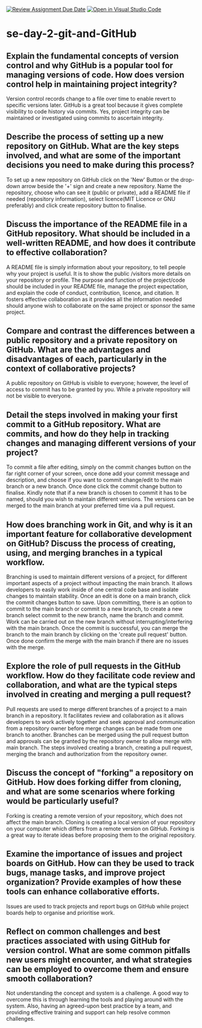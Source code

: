 [![Review Assignment Due Date](https://classroom.github.com/assets/deadline-readme-button-22041afd0340ce965d47ae6ef1cefeee28c7c493a6346c4f15d667ab976d596c.svg)](https://classroom.github.com/a/8wgCKhpZ)
[![Open in Visual Studio Code](https://classroom.github.com/assets/open-in-vscode-2e0aaae1b6195c2367325f4f02e2d04e9abb55f0b24a779b69b11b9e10269abc.svg)](https://classroom.github.com/online_ide?assignment_repo_id=15587297&assignment_repo_type=AssignmentRepo)
# se-day-2-git-and-GitHub
## Explain the fundamental concepts of version control and why GitHub is a popular tool for managing versions of code. How does version control help in maintaining project integrity?

Version control records change to a file over time to enable revert to specific versions later. GitHub is a great tool because it gives complete visibility to code history via commits. Yes, project integrity can be maintained or investigated using commits to ascertain integrity.

## Describe the process of setting up a new repository on GitHub. What are the key steps involved, and what are some of the important decisions you need to make during this process?

To set up a new repository on GitHub click on the 'New' Button or the drop-down arrow beside the '+' sign and create a new repository. Name the repository, choose who can see it (public or private), add a README file if needed (repository information), select licence(MIT Licence or GNU preferably) and click create repository button to finalise.

## Discuss the importance of the README file in a GitHub repository. What should be included in a well-written README, and how does it contribute to effective collaboration?

A README file is simply information about your repository, to tell people why your project is useful. It is to show the public /visitors more details on your repository or profile. The purpose and function of the project/code should be included in your README file, manage the project expectation, and explain the code of conduct, contribution, licence, and citation. It fosters effective collaboration as it provides all the information needed should anyone wish to collaborate on the same project or sponsor the same project.

## Compare and contrast the differences between a public repository and a private repository on GitHub. What are the advantages and disadvantages of each, particularly in the context of collaborative projects?

A public repository on GitHub is visible to everyone; however, the level of access to commit has to be granted by you. While a private repository will not be visible to everyone.

## Detail the steps involved in making your first commit to a GitHub repository. What are commits, and how do they help in tracking changes and managing different versions of your project?

To commit a file after editing, simply on the commit changes button on the far right corner of your screen, once done add your commit message and description, and choose if you want to commit change/edit to the main branch or a new branch. Once done click the commit change button to finalise. Kindly note that if a new branch is chosen to commit it has to be named, should you wish to maintain different versions. The versions can be merged to the main branch at your preferred time via a pull request.

## How does branching work in Git, and why is it an important feature for collaborative development on GitHub? Discuss the process of creating, using, and merging branches in a typical workflow.

Branching is used to maintain different versions of a project, for different important aspects of a project without impacting the main branch. It allows developers to easily work inside of one central code base and isolate changes to maintain stability. Once an edit is done on a main branch, click the commit changes button to save. Upon committing, there is an option to commit to the main branch or commit to a new branch, to create a new branch select commit to the new branch, name the branch and commit. Work can be carried out on the new branch without interrupting/interfering with the main branch.  Once the commit is successful, you can merge the branch to the main branch by clicking on the 'create pull request' button. Once done confirm the merge with the main branch if there are no issues with the merge.

## Explore the role of pull requests in the GitHub workflow. How do they facilitate code review and collaboration, and what are the typical steps involved in creating and merging a pull request?

Pull requests are used to merge different branches of a project to a main branch in a repository. It facilitates review and collaboration as it allows developers to work actively together and seek approval and communication from a repository owner before merge changes can be made from one branch to another. Branches can be merged using the pull request button and approvals can be granted by the repository owner to allow merge with main branch. The steps involved creating a branch, creating a pull request, merging the branch and authorization from the repository owner.

## Discuss the concept of "forking" a repository on GitHub. How does forking differ from cloning, and what are some scenarios where forking would be particularly useful?

Forking is creating a remote version of your repository, which does not affect the main branch. Cloning is creating a local version of your repository on your computer which differs from a remote version on GitHub. Forking is a great way to iterate ideas before proposing them to the original repository.


## Examine the importance of issues and project boards on GitHub. How can they be used to track bugs, manage tasks, and improve project organization? Provide examples of how these tools can enhance collaborative efforts.

Issues are used to track projects and report bugs on GitHub while project boards help to organise and prioritise work.


## Reflect on common challenges and best practices associated with using GitHub for version control. What are some common pitfalls new users might encounter, and what strategies can be employed to overcome them and ensure smooth collaboration?

Not understanding the concept and system is a challenge. A good way to overcome this is through learning the tools and playing around with the system. Also, having an agreed-upon best practice by a team, and providing effective training and support can help resolve common challenges.
